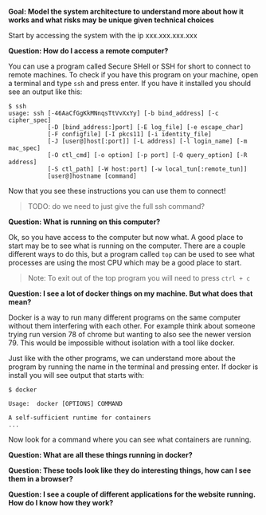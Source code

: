 **Goal: Model the system architecture to understand more about how it works and what risks may be unique given technical choices**

Start by accessing the system with the ip xxx.xxx.xxx.xxx

**Question: How do I access a remote computer?**

You can use a program called Secure SHell or SSH for short to connect to remote machines. To check if you have this program on your machine, open a terminal and type `ssh` and press enter. If you have it installed you should see an output like this:
```
$ ssh
usage: ssh [-46AaCfGgKkMNnqsTtVvXxYy] [-b bind_address] [-c cipher_spec]
           [-D [bind_address:]port] [-E log_file] [-e escape_char]
           [-F configfile] [-I pkcs11] [-i identity_file]
           [-J [user@]host[:port]] [-L address] [-l login_name] [-m mac_spec]
           [-O ctl_cmd] [-o option] [-p port] [-Q query_option] [-R address]
           [-S ctl_path] [-W host:port] [-w local_tun[:remote_tun]]
           [user@]hostname [command]

```

Now that you see these instructions you can use them to connect!
> TODO: do we need to just give the full ssh command?

**Question: What is running on this computer?**

Ok, so you have access to the computer but now what. A good place to start may be to see what is running on the computer. There are a couple different ways to do this, but a program called `top` can be used to see what processes are using the most CPU which may be a good place to start.

> Note: To exit out of the top program you will need to press `ctrl + c`

**Question: I see a lot of docker things on my machine. But what does that mean?**

Docker is a way to run many different programs on the same computer without them interfering with each other. For example think about someone trying run version 78 of chrome but wanting to also see the newer version 79. This would be impossible without isolation with a tool like docker.

Just like with the other programs, we can understand more about the program by running the name in the terminal and pressing enter. If docker is install you will see output that starts with:
```
$ docker

Usage:  docker [OPTIONS] COMMAND

A self-sufficient runtime for containers
...
```

Now look for a command where you can see what containers are running.

**Question: What are all these things running in docker?**

**Question: These tools look like they do interesting things, how can I see them in a browser?**

**Question: I see a couple of different applications for the website running. How do I know how they work?**

